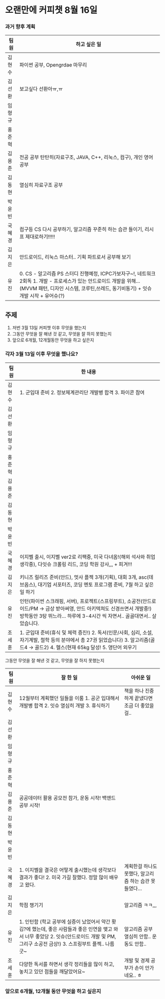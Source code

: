 # 오랜만에 커피챗 8월 16일



### 과거 향후 계획

| 팀원 | 하고 싶은 일 |
| --- | --- |
| 김현수 | 파이썬 공부, Opengrdae 마무리 |
| 김선환 | 보고싶다 선환아ㅠ,ㅠ |
| 임형규 |  |
| 홍준혁 |  |
| 김용준 | 전공 공부 탄탄히(자료구조, JAVA, C++, 리눅스, 컴구), 개인 영어 공부 |
| 김동현 | 열심히 자료구조 공부 |
| 박윤빈 |  |
| 국혜경 | 컴구등 CS 다시 공부하기, 알고리즘 꾸준히 하는 습관 들이기, 리시프 제대로하기!!!!! |
| 김지은 | 안드로이드, 리눅스 마스터.. 기획 파트로서 공부해 보기 |
| 유진 | 0. CS - 알고리즘 PS 스터디 진행예정, ICPC가보자구~!, 네트워크 2회독 1. 개발 - 프로세스가 있는 안드로이드 개발을 위해… (MVVM 패턴, 디자인 시스템, 코루틴,쓰레드, 동기비동기) + 잇슈 개발 시작 + 유어슈(?) |

## 주제

1. 저번 3월 13일 커피챗 이후 무엇을 했는지
2. 그동안 무엇을 잘 해낸 것 같고, 무엇을 잘 하지 못했는지
3. 앞으로 6개월, 12개월동안 무엇을 하고 싶은지

### 각자 3월 13일 이후 무엇을 했나요?

| 팀원 | 한 내용 |
| --- | --- |
| 김현수 | 1. 군입대 준비 2. 정보체계관리단 개발병 합격 3. 파이콘 참여 |
| 김선환 |  |
| 임형규 |  |
| 홍준혁 |  |
| 김용준 |  |
| 김동현 |  |
| 박윤빈 |  |
| 국혜경 | 이지벨 출시, 이지벨 ver2로 리팩중, 미국 다녀옴!(해외 석사와 취업 생각중), 다잇슈 크롤링 리드, 코딩 학원 강사,,, + 피겨!!! |
| 김지은 | 키니즈 릴리즈 준비(안드), 멋사 플젝 3개(기획), 대회 3개, asc(데브옵스), 대기업 서포터즈, 코딩 멘토 프로그램 준비, 7월 하고 싶은 일 하기 |
| 유진 | 인턴(파이썬 스크래핑, 서버), 프로젝트(스프링부트), 소공전(안드로이드/PM → 금상 받아써영, 안드 아키텍쳐도 신경쓰면서 개발중!) 방학동안 3탕 뛰느라… 하루에 3-4시간 씩 자면서.. 골골대면서.. 살았습니다. |
| 조세훈 | 1. 군입대 준비(휴식 및 체력 증진!) 2. 독서(인문/사회, 심리, 소설, 자기계발, 철학 등의 분야에서 총 27권 읽었습니다) 3. 알고리즘(골드4 → 골드2) 4. 헬스(현재 65kg 달성! 5. 영단어 외우기 |

그동안 무엇을 잘 해낸 것 같고, 무엇을 잘 하지 못했는지

| 팀원 | 잘 한 일 | 아쉬운 일 |
| --- | --- | --- |
| 김현수 | 12월부터 계획했던 일들을 이룸 1. 공군 입대해서 개발병 합격 2. 잇슈 열심히 개발 3. 휴식하기 | 책을 하나 진중하게 끝냈다면 조금 더 좋았을 걸.. |
| 김선환 |  |  |
| 임형규 |  |  |
| 홍준혁 |  |  |
| 김용준 | 공공데이터 활용 공모전 참가, 운동 시작! 백앤드 공부 시작! |  |
| 김동현 |  |  |
| 박윤빈 |  |  |
| 국혜경 | 1. 이지벨을 결국은 어떻게 출시했는데 생각보다 결과가 좋다! 2. 미국 가길 잘했다. 정말 많이 배우고 왔다. | 계획한걸 하나도 못했다, 알고리즘 하는 습관 못들였다… |
| 김지은 | 학점 챙기기 | 알고리즘 ㅋㅋ,,, |
| 유진 | 1. 인턴함 (학교 공부에 실증이 났었어서 약간 홧김?에 했는데, 좋은 사람들과 좋은 인연을 맺고 와서 너무 좋았당 2. 잇슈(안드로이드 개발 및 PM, 그리구 소공전 금상!) 3. 스프링부트 플젝.. 나름 굿~ | 알고리즘 공부 열심히 안함.. 운동도 안함..  |
| 조세훈 | 다양한 독서를 하면서 생각 정리들을 많이 하고, 놓치고 있던 점들을 깨달았어요~ | 개발 및 경제 공부가 손이 안가네요.. ㅎ |

### 앞으로 6개월, 12개월 동안 무엇을 하고 싶은지
